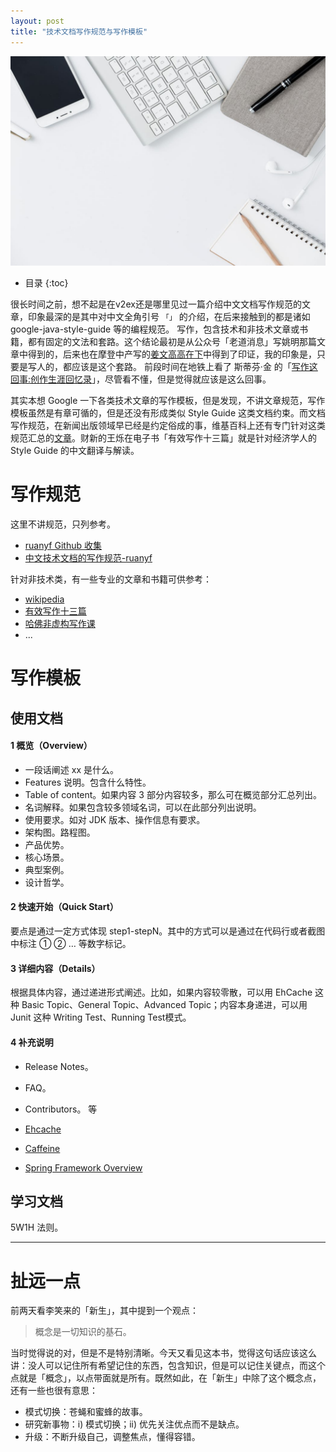 ```yaml
---
layout: post
title: "技术文档写作规范与写作模板"
---
```


![write](../resource/tech_article_style_guide/write.jpeg)

* 目录
{:toc}

很长时间之前，想不起是在v2ex还是哪里见过一篇介绍中文文档写作规范的文章，印象最深的是其中对中文全角引号 `「」` 的介绍，在后来接触到的都是诸如 google-java-style-guide 等的编程规范。
写作，包含技术和非技术文章或书籍，都有固定的文法和套路。这个结论最初是从公众号「老道消息」写姚明那篇文章中得到的，后来也在摩登中产写的[姜文高高在下](https://mp.weixin.qq.com/s/VS9qzlG4Wuw44rxoof3wQg)中得到了印证，我的印象是，只要是写人的，都应该是这个套路。
前段时间在地铁上看了 斯蒂芬·金 的「[写作这回事:创作生涯回忆录](https://book.douban.com/subject/3888123/)」，尽管看不懂，但是觉得就应该是这么回事。

其实本想 Google 一下各类技术文章的写作模板，但是发现，不讲文章规范，写作模板虽然是有章可循的，但是还没有形成类似 Style Guide 这类文档约束。而文档写作规范，在新闻出版领域早已经是约定俗成的事，维基百科上还有专门针对这类规范汇总的[文章](https://en.wikipedia.org/wiki/List_of_style_guides#Newspapers)。财新的王烁在电子书「有效写作十三篇」就是针对经济学人的 Style Guide 的中文翻译与解读。

# 写作规范

这里不讲规范，只列参考。

* [ruanyf Github 收集](https://github.com/ruanyf/document-style-guide/blob/master/docs/reference.md)
* [中文技术文档的写作规范-ruanyf](http://www.ruanyifeng.com/blog/2016/10/document_style_guide.html)


针对非技术类，有一些专业的文章和书籍可供参考：

* [wikipedia](https://en.wikipedia.org/wiki/List_of_style_guides#Newspapers)
* [有效写作十三篇](https://www.amazon.cn/dp/B00J94V94E/ref=sr_1_1?ie=UTF8&qid=1528634342&sr=8-1&keywords=%E6%9C%89%E6%95%88%E5%86%99%E4%BD%9C%E5%8D%81%E4%B8%89%E7%AF%87)
* [哈佛非虚构写作课](https://book.douban.com/subject/26662600/)
* ...



# 写作模板

## 使用文档

#### 1 概览（Overview）

* 一段话阐述 xx 是什么。
* Features 说明。包含什么特性。
* Table of content。如果内容 3 部分内容较多，那么可在概览部分汇总列出。
* 名词解释。如果包含较多领域名词，可以在此部分列出说明。
* 使用要求。如对 JDK 版本、操作信息有要求。
* 架构图。路程图。
* 产品优势。
* 核心场景。
* 典型案例。
* 设计哲学。

#### 2 快速开始（Quick Start）

要点是通过一定方式体现 step1-stepN。其中的方式可以是通过在代码行或者截图中标注 ① ② … 等数字标记。 

#### 3 详细内容（Details）

根据具体内容，通过递进形式阐述。比如，如果内容较零散，可以用 EhCache 这种 Basic Topic、General Topic、Advanced Topic；内容本身递进，可以用 Junit 这种 Writing Test、Running Test模式。

#### 4 补充说明
* Release Notes。
* FAQ。
* Contributors。
等


* [Ehcache](http://www.ehcache.org/documentation/3.5/index.html)
* [Caffeine](https://github.com/ben-manes/caffeine/wiki)
* [Spring Framework Overview](https://docs.spring.io/spring/docs/5.0.0.RC3/spring-framework-reference/overview.html)


## 学习文档

5W1H 法则。


----

# 扯远一点

前两天看李笑来的「新生」，其中提到一个观点：
> 概念是一切知识的基石。

当时觉得说的对，但是不是特别清晰。今天又看见这本书，觉得这句话应该这么讲：没人可以记住所有希望记住的东西，包含知识，但是可以记住关键点，而这个点就是「概念」，以点带面就是所有。既然如此，在「新生」中除了这个概念点，还有一些也很有意思：

* 模式切换：苍蝇和蜜蜂的故事。
* 研究新事物：i) 模式切换；ii) 优先关注优点而不是缺点。
* 升级：不断升级自己，调整焦点，懂得容错。 
